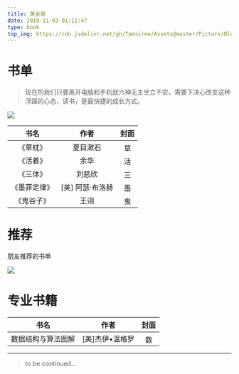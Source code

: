 ```yaml
---
title: 黄金屋
date: 2019-11-03 01:11:47
type: book
top_img: https://cdn.jsdelivr.net/gh/Tamsiree/Assets@master/Picture/Blog/Cover/wallhavenvmp3pl.jpg
---
```


# 书单

> 现在的我们只要离开电脑和手机就六神无主坐立不安，需要下决心改变这种浮躁的心态，读书，是最快捷的成长方式。

![](http://5b0988e595225.cdn.sohucs.com/images/20170827/9d083b9299234c5c8df365f7139932ec.gif)

|书名|作者|封面|
| :---: | :---: | :---: |
|《草枕》|夏目漱石|<img src="https://cdn.jsdelivr.net/gh/Tamsiree/Assets@master/Picture/Blog/Book/sadcaozhencyqwan.jpg" height="20" width="15" alt="草枕 - 夏目漱石" title="草枕 - 夏目漱石" >|
|《活着》|余华|<img src="https://cdn.jsdelivr.net/gh/Tamsiree/Assets@master/Picture/Blog/Book/scyqwoainidfsad.jpeg" height="20" width="15" alt="活着 - 余华" title="活着 - 余华" >|
|《三体》|刘慈欣|<img src="https://cdn.jsdelivr.net/gh/Tamsiree/Assets@master/Picture/Blog/Book/santikchenyuqianwoainidsahjlsa.jpeg" height="20" width="15" alt="三体 - 刘慈欣" title="三体 - 刘慈欣" >|
|《墨菲定律》|[美] 阿瑟·布洛赫|<img src="https://cdn.jsdelivr.net/gh/Tamsiree/Assets@master/Picture/Blog/Book/s8958835.jpg" height="20" width="15" alt="墨菲定律 - [美] 阿瑟·布洛赫" title="墨菲定律 - [美] 阿瑟·布洛赫" >|
|《鬼谷子》|王诩|<img src="https://cdn.jsdelivr.net/gh/Tamsiree/Assets@master/Picture/Blog/Book/20191229200936.png" height="20" width="15" alt="鬼谷子 - 王诩" title="鬼谷子 - 王诩" >|


# 推荐

朋友推荐的书单

![](https://cdn.jsdelivr.net/gh/Tamsiree/Assets@master/Picture/Blog/Book/mmexport1577620625088.jpg)

# 专业书籍

|书名|作者|封面|
| :---: | :---: | :---: |
|数据结构与算法图解|[美]杰伊•温格罗|<img src="https://cdn.jsdelivr.net/gh/Tamsiree/Assets@master/Picture/Blog/Book/20191229200936.png" height="20" width="15" alt="数据结构与算法图解 - [美]杰伊•温格罗" title="数据结构与算法图解 - [美]杰伊•温格罗" >|

---
> to be continued...